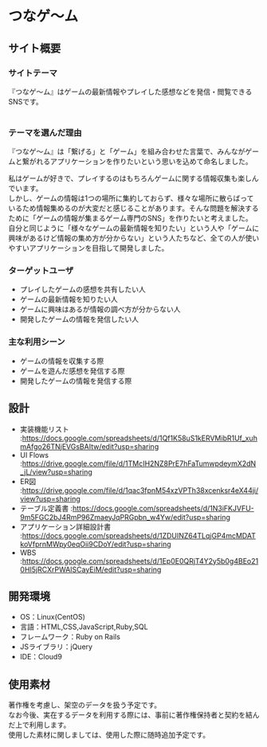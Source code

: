 # つなゲ～ム
## サイト概要
### サイトテーマ
『つなゲ～ム』はゲームの最新情報やプレイした感想などを発信・閲覧できるSNSです。  
​
### テーマを選んだ理由
『つなゲ～ム』は「繋げる」と「ゲーム」を組み合わせた言葉で、みんながゲームと繋がれるアプリケーションを作りたいという思いを込めて命名しました。

私はゲームが好きで、プレイするのはもちろんゲームに関する情報収集も楽しんでいます。  
しかし、ゲームの情報は1つの場所に集約しておらず、様々な場所に散らばっているため情報集めるのが大変だと感じることがあります。そんな問題を解決するために「ゲームの情報が集まるゲーム専門のSNS」を作りたいと考えました。  
自分と同じように「様々なゲームの最新情報を知りたい」という人や「ゲームに興味があるけど情報の集め方が分からない」という人たちなど、全ての人が使いやすいアプリケーションを目指して開発しました。  

### ターゲットユーザ
* プレイしたゲームの感想を共有したい人
* ゲームの最新情報を知りたい人
* ゲームに興味はあるが情報の調べ方が分からない人
* 開発したゲームの情報を発信したい人

### 主な利用シーン
* ゲームの情報を収集する際
* ゲームを遊んだ感想を発信する際
* 開発したゲームの情報を発信する際
​
## 設計
* 実装機能リスト :https://docs.google.com/spreadsheets/d/1Qf1K58uS1kERVMibR1Uf_xuhmAfgo26TNjEVGsBAItw/edit?usp=sharing
* UI Flows :https://drive.google.com/file/d/1TMcIH2NZ8PrE7hFaTumwpdeymX2dN_jL/view?usp=sharing
* ER図 :https://drive.google.com/file/d/1qac3fpnM54xzVPTh38xcenksr4eX44ji/view?usp=sharing
* テーブル定義書 :https://docs.google.com/spreadsheets/d/1N3iFKJVFU-9m5FGC2bJ4RmP96ZmaeyJqPRGpbn_w4Yw/edit?usp=sharing
* アプリケーション詳細設計書 :https://docs.google.com/spreadsheets/d/1ZDUINZ64TLqjGP4mcMDATkoVfprnMWpy0eqOii9CDoY/edit?usp=sharing
* WBS :https://docs.google.com/spreadsheets/d/1Ep0E0QRjT4Y2y5b0g4BEo210HI5jRCXrPWAISCayEiM/edit?usp=sharing

## 開発環境
- OS：Linux(CentOS)
- 言語：HTML,CSS,JavaScript,Ruby,SQL
- フレームワーク：Ruby on Rails
- JSライブラリ：jQuery
- IDE：Cloud9
​
## 使用素材
著作権を考慮し、架空のデータを扱う予定です。  
なお今後、実在するデータを利用する際には、事前に著作権保持者と契約を結んだ上で利用します。  
使用した素材に関しましては、使用した際に随時追加予定です。